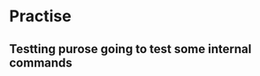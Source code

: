 # Practise
Testting purose
going to test some internal commands
---------------------------------------

